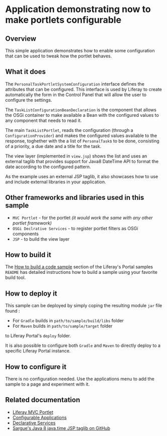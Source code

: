 # Application demonstrating now to make portlets configurable

## Overview

This simple application demonstrates how to enable some configuration that can be used to tweak how the portlet behaves.

## What it does



The `PersonalTaskPortletSystemConfiguration` interface defines the attributes that can be configured. This interface is used by Liferay to create automatically the form in the Control Panel that will allow the user to configure the settings.

The `TaskListConfigurationBeanDeclaration` is the component that allows the OSGi container to make available a Bean with the configured values to any component that needs to read it. 

The main `TaskListPortlet`, reads the configuration (through a `ConfigurationProvider`) and makes the configured values available to the response, toghether with the a list of `PersonalTask`s to be done, consisting of a priority, a due date and a title for the task. 

The view layer (implemented in `view.jsp`) shows the list and uses an external taglib that provides support for Java8 DateTime API to format the date according to the configured pattern. 

As the example uses an external JSP taglib, it also showcases how to use and include external libraries in your application.

## Other frameworks and libraries used in this sample

- `MVC Portlet` - for the portlet _(it would work the same with any other portlet framework)_
- `OSGi Declrative Services` - to register portlet filters as OSGi components
- `JSP` - to build the view layer

## How to build it

The [How to build a code sample](https://github.com/liferay/liferay-code-samples/blob/master/portal/README.md#liferay-code-samples-for-liferay-portal) section of the Liferay's Portal samples `README` has detailed instructions how to build a sample using your favorite build tool.

## How to deploy it

This sample can be deployed by simply coping the resulting module `jar` file found :

- For `Gradle` builds in `path/to/sample/build/libs` folder
- For `Maven` builds in `path/to/sample/target` folder

to Liferay Portal's `deploy` folder. 

It is also possible to configure both `Gradle` and `Maven` to directly deploy to a specific Liferay Portal instance.

## How to configure it

There is no configuration needed. Use the applications menu to add the sample to a page and experiment with it.

## Related documentation

- [Liferay MVC Portlet](https://portal.liferay.dev/docs/7-2/appdev/-/knowledge_base/a/liferay-mvc-portlet)
- [Configurable Applications](https://portal.liferay.dev/docs/7-2/frameworks/-/knowledge_base/f/configurable-applications)
- [Declarative Services](https://portal.liferay.dev/docs/7-2/frameworks/-/knowledge_base/f/declarative-services)
- <a target="_blank" href="https://github.com/sargue/java-time-jsptags">Sargue's Java 8 java.time JSP taglib on GitHub</a>